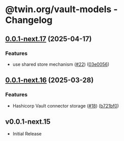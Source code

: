 # @twin.org/vault-models - Changelog

## [0.0.1-next.17](https://github.com/twinfoundation/vault/compare/vault-models-v0.0.1-next.16...vault-models-v0.0.1-next.17) (2025-04-17)


### Features

* use shared store mechanism ([#22](https://github.com/twinfoundation/vault/issues/22)) ([03e0056](https://github.com/twinfoundation/vault/commit/03e0056600390272610f7afc2342163fe7de540d))

## [0.0.1-next.16](https://github.com/twinfoundation/vault/compare/vault-models-v0.0.1-next.15...vault-models-v0.0.1-next.16) (2025-03-28)


### Features

* Hashicorp Vault connector storage ([#18](https://github.com/twinfoundation/vault/issues/18)) ([b721bf0](https://github.com/twinfoundation/vault/commit/b721bf0fab63914abc45213fda001de8550521eb))

## v0.0.1-next.15

- Initial Release
